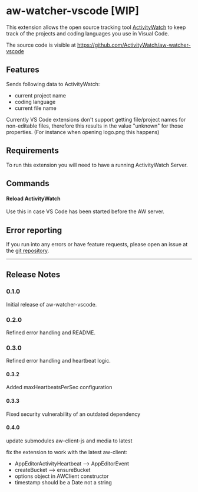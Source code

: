 # aw-watcher-vscode [WIP]

This extension allows the open source tracking tool [ActivityWatch](http://activitywatch.net/) to keep track of the projects and coding languages you use in Visual Code.

The source code is visible at https://github.com/ActivityWatch/aw-watcher-vscode

## Features

Sends following data to ActivityWatch:
- current project name
- coding language
- current file name

Currently VS Code extensions don't support getting file/project names for non-editable files, therefore this results in the value "unknown" for those properties. (For instance when opening logo.png this happens)

## Requirements

To run this extension you will need to have a running ActivityWatch Server.

## Commands
#### Reload ActivityWatch
Use this in case VS Code has been started before the AW server.


## Error reporting
If you run into any errors or have feature requests, please open an issue at the [git repository](https://github.com/ActivityWatch/aw-watcher-vscode).

<!---
## Extension Settings

Include if your extension adds any VS Code settings through the `contributes.configuration` extension point.

For example:

This extension contributes the following settings:

* `myExtension.enable`: enable/disable this extension
* `myExtension.thing`: set to `blah` to do something
## Known Issues

Calling out known issues can help limit users opening duplicate issues against your extension.
-->
-----------------------------------------------------------------------------------------------------------

## Release Notes

### 0.1.0

Initial release of aw-watcher-vscode.

### 0.2.0

Refined error handling and README.

### 0.3.0

Refined error handling and heartbeat logic.

#### 0.3.2

Added maxHeartbeatsPerSec configuration

#### 0.3.3

Fixed security vulnerability of an outdated dependency

#### 0.4.0

update submodules aw-client-js and media to latest

fix the extension to work with the latest aw-client:
- AppEditorActivityHeartbeat --> AppEditorEvent
- createBucket --> ensureBucket
- options object in AWClient constructor
- timestamp should be a Date not a string

<!---

-----------------------------------------------------------------------------------------------------------

## Working with Markdown

**Note:** You can author your README using Visual Studio Code.  Here are some useful editor keyboard shortcuts:

* Split the editor (`Cmd+\` on macOS or `Ctrl+\` on Windows and Linux)
* Toggle preview (`Shift+CMD+V` on macOS or `Shift+Ctrl+V` on Windows and Linux)
* Press `Ctrl+Space` (Windows, Linux) or `Cmd+Space` (macOS) to see a list of Markdown snippets

### For more information

* [Visual Studio Code's Markdown Support](http://code.visualstudio.com/docs/languages/markdown)
* [Markdown Syntax Reference](https://help.github.com/articles/markdown-basics/)

**Enjoy!**

-->
